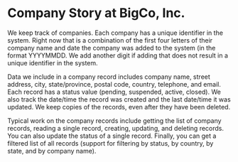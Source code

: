 # Company Story at BigCo, Inc.

We keep track of companies. Each company has a unique identifier in the system. Right now that is a combination of the first four letters of their company name and date the company was added to the system (in the format YYYYMMDD. We add another digit if adding that does not result in a unique identifier in the system.

Data we include in a company record includes company name, street address, city, state/province, postal code, country, telephone, and email. Each record has a status value (pending, suspended, active, closed). We also track the date/time the record was created and the last date/time it was updated. We keep copies of the records, even after they have been deleted.

Typical work on the company records include getting the list of company records, reading a single record, creating, updating, and deleting records. You can also update the status of a single record. Finally, you can get a filtered list of all records (support for filtering by status, by country, by state, and by company name). 
